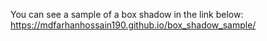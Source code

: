 You can see a sample of a box shadow in the link below:
https://mdfarhanhossain190.github.io/box_shadow_sample/
